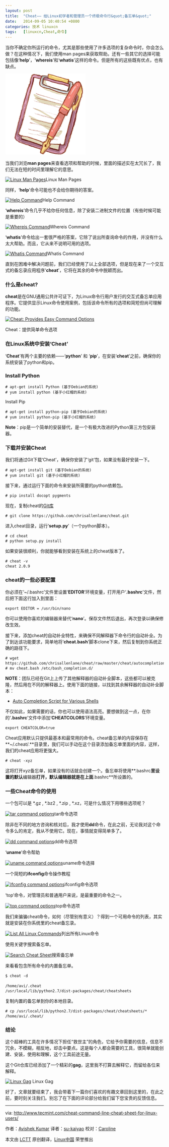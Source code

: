 ```yaml
---
layout: post
title:	"Cheat—— 给Linux初学者和管理员一个终极命令行&quot;备忘单&quot;"
date:	2014-09-05 10:40:54 +0800 
categories:	技术 linuxcn 
tags:	[linuxcn,Cheat,命令]
---
```



当你不确定你所运行的命令，尤其是那些使用了许多选项的复杂命令时，你会怎么做？在这种情况下，我们使用man pages来获取帮助。还有一些其它的选择可能包括像‘**help**’，‘**whereis**’和‘**whatis**’这样的命令。但是所有的这些既有优点，也有缺点。


![](/Asserts/Images/album/201409/05/103328rx8wbjmwmu6dl4zq.png)


当我们浏览**man pages**来查看选项和帮助的时候，里面的描述实在太冗长了，我们无法在短的时间里理解它的意思。


[![Linux Man Pages](https://camo.githubusercontent.com/ce202326bd23b7839db919896d3548dc91ccc992/687474703a2f2f7777772e7465636d696e742e636f6d2f77702d636f6e74656e742f75706c6f6164732f323031342f30372f4c696e75782d4d616e2d50616765732e6a706567)](https://camo.githubusercontent.com/ce202326bd23b7839db919896d3548dc91ccc992/687474703a2f2f7777772e7465636d696e742e636f6d2f77702d636f6e74656e742f75706c6f6164732f323031342f30372f4c696e75782d4d616e2d50616765732e6a706567)Linux Man Pages


同样，‘**help**’命令可能也不会给你期待的答案。


[![Help Command](https://camo.githubusercontent.com/96250682158db1bb3c9889531d4f8589e109c1fd/687474703a2f2f7777772e7465636d696e742e636f6d2f77702d636f6e74656e742f75706c6f6164732f323031342f30372f68656c702d636f6d6d616e642e6a706567)](https://camo.githubusercontent.com/96250682158db1bb3c9889531d4f8589e109c1fd/687474703a2f2f7777772e7465636d696e742e636f6d2f77702d636f6e74656e742f75706c6f6164732f323031342f30372f68656c702d636f6d6d616e642e6a706567)Help Command


‘**whereis**’命令几乎不给你任何信息，除了安装二进制文件的位置（有些时候可能是重要的）


[![Whereis Command](https://camo.githubusercontent.com/f94b1fe991d7b95fd99a505c53baebe955ea71ad/687474703a2f2f7777772e7465636d696e742e636f6d2f77702d636f6e74656e742f75706c6f6164732f323031342f30372f776865726569732d636f6d6d616e642e6a706567)](https://camo.githubusercontent.com/f94b1fe991d7b95fd99a505c53baebe955ea71ad/687474703a2f2f7777772e7465636d696e742e636f6d2f77702d636f6e74656e742f75706c6f6164732f323031342f30372f776865726569732d636f6d6d616e642e6a706567)Whereis Command


‘**whatis**’命令给出一套很严格的答案，它除了说出所查询命令的作用，并没有什么太大帮助。而且，它从来不说明可用的选项。


[![Whatis Command](https://camo.githubusercontent.com/d1f2b2d8a830108b1d8c38650649b6d2fbc4b1c0/687474703a2f2f7777772e7465636d696e742e636f6d2f77702d636f6e74656e742f75706c6f6164732f323031342f30372f7768617469732d636f6d6d616e642e6a706567)](https://camo.githubusercontent.com/d1f2b2d8a830108b1d8c38650649b6d2fbc4b1c0/687474703a2f2f7777772e7465636d696e742e636f6d2f77702d636f6e74656e742f75706c6f6164732f323031342f30372f7768617469732d636f6d6d616e642e6a706567)Whatis Command


直到在困难中解决问题前，我们已经使用了以上全部选项，但是现在来了一个交互式的备忘录应用程序‘**cheat**’，它将在其余的命令中脱颖而出。


### 什么是cheat?


**cheat**是在GNU通用公共许可证下，为Linux命令行用户发行的交互式备忘单应用程序。它提供显示Linux命令使用案例，包括该命令所有的选项和简短但尚可理解的功能。


[![Cheat: Provides Easy Command Options](https://camo.githubusercontent.com/7b4f156caaa898c7c9c9655143773f7fbd747a61/687474703a2f2f7777772e7465636d696e742e636f6d2f77702d636f6e74656e742f75706c6f6164732f323031342f30372f63686561742d73686565742e6a706567)](https://camo.githubusercontent.com/7b4f156caaa898c7c9c9655143773f7fbd747a61/687474703a2f2f7777772e7465636d696e742e636f6d2f77702d636f6e74656e742f75706c6f6164732f323031342f30372f63686561742d73686565742e6a706567)


Cheat：提供简单命令选项


### 在Linux系统中安装‘Cheat’


‘**Cheat**’有两个主要的依赖——‘**python**’ 和 ‘**pip**’，在安装‘**cheat**’之前，确保你的系统安装了python和pip。


### Install Python



```
# apt-get install Python (基于Debian的系统)
# yum install python (基于小红帽的系统)

```

Install Pip



```
# apt-get install python-pip (基于Debian的系统)
# yum install python-pip (基于小红帽的系统)

```

**Note**：pip是一个简单的安装替代，是一个有极大改进的Python第三方包安装器。


### 下载并安装Cheat


我们将通过Git下载‘Cheat’，确保你安装了‘git’包，如果没有最好安装一下。



```
# apt-get install git (基于Debian的系统)
# yum install git (基于小红帽的系统)

```

接下来，通过运行下面的命令来安装所需要的python依赖包。



```
# pip install docopt pygments

```

现在，复制cheat的[Git库](http://www.tecmint.com/install-git-to-create-and-share-your-own-projects-on-github-repository/)



```
# git clone https://github.com/chrisallenlane/cheat.git

```

进入cheat目录，运行‘**setup.py**’（一个python脚本）。



```
# cd cheat
# python setup.py install

```

如果安装很顺利，你就能够看到安装在系统上的cheat版本了。



```
# cheat -v
cheat 2.0.9

```

### cheat的一些必要配置


你必须在‘~/.bashrc’文件里设置‘**EDITOR**’环境变量，打开用户‘**.bashrc**’文件，然后把下面这行加入到里面：



```
export EDITOR = /usr/bin/nano

```

你可以使用你喜欢的编辑器来替代‘**nano**’。保存文件然后退出，再次登录以确保修改生效。


接下来，添加cheat的自动补全特性，来确保不同解释器下命令行的自动补全。为了到达该功能要求，简单地将‘**cheat.bash**’脚本clone下来，然后复制到你系统正确的路径下。



```
# wget https://github.com/chrisallenlane/cheat/raw/master/cheat/autocompletion/cheat.bash 
# mv cheat.bash /etc/bash_completion.d/

```

**NOTE**：团队已经在Git上上传了其他解释器的自动补全脚本，这些都可以被克隆，然后用在不同的解释器上。使用下面的链接，以找到其余解释器的自动补全脚本：


* [Auto Completion Script for Various Shells](https://github.com/chrisallenlane/cheat/tree/master/cheat/autocompletion)


不仅如此，如果需要的话，你也可以使用语法高亮。要想做到这一点，在你的‘**.bashrc**’文件中添加‘**CHEATCOLORS**’环境变量。



```
export CHEATCOLOR=true

```

Cheat应用默认只提供最基本和最常用的命令。cheat备忘单的内容保存在**~/.cheat/.**目录里，我们可以手动在这个目录添加备忘单里面的内容，这样，我们的cheat应用将更强大。



```
# cheat -xyz

```

这将打开xyz备忘单，如果没有的话就会创建一个。备忘单将使用**.bashrc**里设置的默认**编辑器**打开，默认编辑器就是在上面**.bashrc**所设置的。


### 一些Cheat命令的使用


一个包可以是 \*.gz , \*.bz2 , \*.zip , \*.xz，可是什么情况下用哪些选项呢？


[![tar command options](https://camo.githubusercontent.com/7952f8f5083052f6b4a776c0d361d0b8af56d629/687474703a2f2f7777772e7465636d696e742e636f6d2f77702d636f6e74656e742f75706c6f6164732f323031342f30372f63686561742d7461722e6a706567)](https://camo.githubusercontent.com/7952f8f5083052f6b4a776c0d361d0b8af56d629/687474703a2f2f7777772e7465636d696e742e636f6d2f77702d636f6e74656e742f75706c6f6164732f323031342f30372f63686561742d7461722e6a706567)tar命令选项


除非在不同的地方咨询和核对后，我才使用**dd**命令，在此之前，无论我对这个命令多么的肯定，我从不使用它。现在，事情就变得简单多了。


[![dd command options](https://camo.githubusercontent.com/21cfa4c8f30ce6d2b53bf641979b101c7824ac5e/687474703a2f2f7777772e7465636d696e742e636f6d2f77702d636f6e74656e742f75706c6f6164732f323031342f30372f63686561742d64642e6a706567)](https://camo.githubusercontent.com/21cfa4c8f30ce6d2b53bf641979b101c7824ac5e/687474703a2f2f7777772e7465636d696e742e636f6d2f77702d636f6e74656e742f75706c6f6164732f323031342f30372f63686561742d64642e6a706567)dd命令选项


‘**uname**’命令帮助


[![uname command options](https://camo.githubusercontent.com/6e18d6f64123dca16aea36c090d0766057082720/687474703a2f2f7777772e7465636d696e742e636f6d2f77702d636f6e74656e742f75706c6f6164732f323031342f30372f756e616d652d636f6d6d616e642e6a706567)](https://camo.githubusercontent.com/6e18d6f64123dca16aea36c090d0766057082720/687474703a2f2f7777772e7465636d696e742e636f6d2f77702d636f6e74656e742f75706c6f6164732f323031342f30372f756e616d652d636f6d6d616e642e6a706567)uname命令选择


一个简短的**ifconfig**命令操作教程


[![ifconfig command options](https://camo.githubusercontent.com/74d764202dc1d59949d8f6f96716c0e02b665cb0/687474703a2f2f7777772e7465636d696e742e636f6d2f77702d636f6e74656e742f75706c6f6164732f323031342f30372f6966636f6e6669672d636f6d6d616e642e6a706567)](https://camo.githubusercontent.com/74d764202dc1d59949d8f6f96716c0e02b665cb0/687474703a2f2f7777772e7465636d696e742e636f6d2f77702d636f6e74656e742f75706c6f6164732f323031342f30372f6966636f6e6669672d636f6d6d616e642e6a706567)ifconfig命令选项


‘top’命令，对管理员和普通用户来说，是最重要的命令之一。


[![top command options](https://camo.githubusercontent.com/f4862dbe1db99c1adf5b2f2fb169706e8ba4edc5/687474703a2f2f7777772e7465636d696e742e636f6d2f77702d636f6e74656e742f75706c6f6164732f323031342f30372f746f702d636f6d6d616e642e6a706567)](https://camo.githubusercontent.com/f4862dbe1db99c1adf5b2f2fb169706e8ba4edc5/687474703a2f2f7777772e7465636d696e742e636f6d2f77702d636f6e74656e742f75706c6f6164732f323031342f30372f746f702d636f6d6d616e642e6a706567)top命令选项


我们来骗骗cheat命令，如何（尽管别有意义）？得到一个可用命令的列表，其实就是安装在你系统里的cheat备忘录。


[![List All Linux Commands](https://camo.githubusercontent.com/5a5ab67a3bd0afaacec1f7d26129a12629d9f376/687474703a2f2f7777772e7465636d696e742e636f6d2f77702d636f6e74656e742f75706c6f6164732f323031342f30372f6c696e75782d636f6d6d616e64732e6a706567)](https://camo.githubusercontent.com/5a5ab67a3bd0afaacec1f7d26129a12629d9f376/687474703a2f2f7777772e7465636d696e742e636f6d2f77702d636f6e74656e742f75706c6f6164732f323031342f30372f6c696e75782d636f6d6d616e64732e6a706567)列出所有Linux命令


使用关键字搜索备忘单。


[![Search Cheat Sheet](https://camo.githubusercontent.com/45360ea72bcf8ccea7d3db000f003dfe6b8a5d4c/687474703a2f2f7777772e7465636d696e742e636f6d2f77702d636f6e74656e742f75706c6f6164732f323031342f30372f7365617263682d63686561742d73686565742e6a706567)](https://camo.githubusercontent.com/45360ea72bcf8ccea7d3db000f003dfe6b8a5d4c/687474703a2f2f7777772e7465636d696e742e636f6d2f77702d636f6e74656e742f75706c6f6164732f323031342f30372f7365617263682d63686561742d73686565742e6a706567)搜索备忘单


来看看包含所有命令的内置备忘单。



```
$ cheat -d

/home/avi/.cheat
/usr/local/lib/python2.7/dist-packages/cheat/cheatsheets

```

复制内置的备忘单到你的本地目录。



```
# cp /usr/local/lib/python2.7/dist-packages/cheat/cheatsheets/* /home/avi/.cheat/

```

### 结论


这个超棒的工具在许多情况下担任“救世主”的角色，它给予你需要的信息，信息不冗余，不模糊，相反地，却击中要点。这是每个人都会需要的工具，很简单就能创建、安装，使用和理解，这个工具前途无量。


这个Git仓库已经添加了一个精彩的**gag**，这里我不打算去解释它，而留给各位来解释。


[![Linux Gag](https://camo.githubusercontent.com/5e30737c90821b1c4c4fb9d7e2a57d40e4f6570a/687474703a2f2f7777772e7465636d696e742e636f6d2f77702d636f6e74656e742f75706c6f6164732f323031342f30372f6c696e75782d6761672e6a706567)](https://camo.githubusercontent.com/5e30737c90821b1c4c4fb9d7e2a57d40e4f6570a/687474703a2f2f7777772e7465636d696e742e636f6d2f77702d636f6e74656e742f75706c6f6164732f323031342f30372f6c696e75782d6761672e6a706567) Linux Gag


好了，文章就要结束了，我会带着下一篇你们喜欢的有趣文章回到这里的，在此之前，要时刻关注我们。别忘了在下面的评论部分给我们留下您宝贵的反馈信息。




---


via: <http://www.tecmint.com/cheat-command-line-cheat-sheet-for-linux-users/>


作者：[Avishek Kumar](http://www.tecmint.com/author/avishek/) 译者：[su-kaiyao](https://github.com/su-kaiyao) 校对：[Caroline](https://github.com/carolinewuyan)


本文由 [LCTT](https://github.com/LCTT/TranslateProject) 原创翻译，[Linux中国](http://linux.cn/) 荣誉推出
